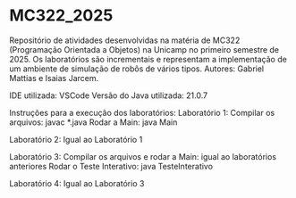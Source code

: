 # MC322_2025

Repositório de atividades desenvolvidas na matéria de MC322 (Programação Orientada a Objetos) na Unicamp no primeiro semestre de 2025.
Os laboratórios são incrementais e representam a implementação de um ambiente de simulação de robôs de vários tipos.
Autores: Gabriel Mattias e Isaias Jarcem.

IDE utilizada: VSCode
Versão do Java utilizada: 21.0.7

Instruções para a execução dos laboratórios:
Laboratório 1:
Compilar os arquivos: javac *.java
Rodar a Main: java Main

Laboratório 2:
Igual ao Laboratório 1

Laboratório 3:
Compilar os arquivos e rodar a Main: igual ao laboratórios anteriores
Rodar o Teste Interativo: java TesteInterativo

Laboratório 4:
Igual ao Laboratório 3
